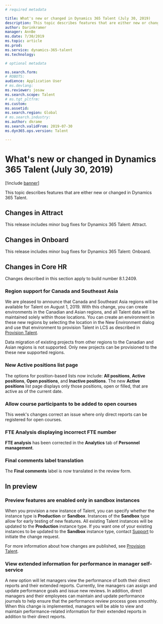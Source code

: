 ```yaml
---
# required metadata

title: What's new or changed in Dynamics 365 Talent (July 30, 2019)
description: This topic describes features that are either new or changed in Microsoft Dynamics 365 Talent.
author: Darinkramer
manager: AnnBe
ms.date: 7/30/2019
ms.topic: article
ms.prod: 
ms.service: dynamics-365-talent
ms.technology: 

# optional metadata

ms.search.form: 
# ROBOTS: 
audience: Application User
# ms.devlang: 
ms.reviewer: josaw
ms.search.scope: Talent
# ms.tgt_pltfrm: 
ms.custom: 
ms.assetid: 
ms.search.region: Global
# ms.search.industry: 
ms.author: dkrame
ms.search.validFrom: 2019-07-30
ms.dyn365.ops.version: Talent

---
```

# What's new or changed in Dynamics 365 Talent (July 30, 2019)

[!include [banner](includes/banner.md)]

This topic describes features that are either new or changed in Dynamics 365 Talent.

## Changes in Attract
This release includes minor bug fixes for Dynamics 365 Talent: Attract.

## Changes in Onboard
This release includes minor bug fixes for Dynamics 365 Talent: Onboard.

## Changes in Core HR
Changes described in this section apply to build number 8.1.2409.


### Region support for Canada and Southeast Asia

We are pleased to announce that Canada and Southeast Asia regions will be available for Talent on August 1, 2019. With this change, you can create environments in the Canadian and Asian regions, and all Talent data will be maintained solely within those locations. You can create an environment in these new regions by selecting the location in the New Environment dialog and use that environment to provision Talent in LCS as described in [Provision Talent](https://docs.microsoft.com/en-us/dynamics365/unified-operations/talent/provisioning-talent).

Data migration of existing projects from other regions to the Canadian and Asian regions is not supported. Only new projects can be provisioned to the these new supported regions.

### New Active positions list page

The options for position-based lists now include: **All positions**, **Active positions**, **Open positions**, and **Inactive positions**. The new **Active positions** list page displays only those positions, open or filled, that are active as of the current date. 

### Allow course participants to be added to open courses

This week's changes correct an issue where only direct reports can be registered for open courses.

### FTE Analysis displaying incorrect FTE number

**FTE analysis** has been corrected in the **Analytics** tab of **Personnel management**.

### Final comments label translation

The **Final comments** label is now translated in the review form.

## In preview

### Preview features are enabled only in sandbox instances

When you provision a new instance of Talent, you can specify whether the instance type is **Production** or **Sandbox**. Instances of the **Sandbox** type allow for early testing of new features. All existing Talent instances will be updated to the **Production** instance type. If you want one of your existing instances to be updated to the **Sandbox** instance type, contact [Support](https://docs.microsoft.com/dynamics365/unified-operations/talent/talent-support) to initiate the change request.

For more information about how changes are published, see [Provision Talent](https://docs.microsoft.com/dynamics365/unified-operations/talent/provisioning-talent).

### View extended information for performance in manager self-service

A new option will let managers view the performance of both their direct reports and their extended reports. Currently, line managers can assign and update performance goals and issue new reviews. In addition, direct managers and their employees can maintain and update performance journals to help ensure that the performance review process goes smoothly. When this change is implemented, managers will be able to view and maintain performance-related information for their extended reports in addition to their direct reports.
